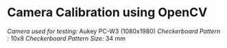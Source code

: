 # Camera Calibration using OpenCV

*Camera used for testing:* Aukey PC-W3 (1080x1980)
*Checkerboard Pattern :* 10x8
*Checkerboard Pattern Size:* 34 mm
